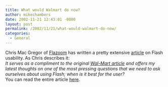 ```yaml
---
title: What would Walmart do now?
author: mikechambers
date: 2002-11-21 12:43:01 -0800
layout: post
permalink: /2002/11/21/what-would-walmart-do-now/
categories:
  - General
---
```



Chris Mac Gregor of [Flazoom][1] has written a pretty extensive [article][2] on Flash usability. As Chris describes it:  
*It serves as a compliment to the original *[*Wal-Mart article*][3]* and offers my latest thoughts on one of the most pressing questions that we need to ask ourselves about using Flash; when is it best for the user?*  
You can read the entire article [here][2].

 [1]: http://www.flazoom.com
 [2]: http://www.flazoom.com/news/running1_11202002.shtml
 [3]: http://www.flazoom.com/news/walmart_10292001.shtml